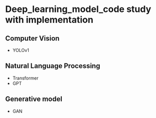 # Deep_learning_model_code study with implementation

## Computer Vision
- YOLOv1

## Natural Language Processing
- Transformer
- GPT

## Generative model
- GAN
